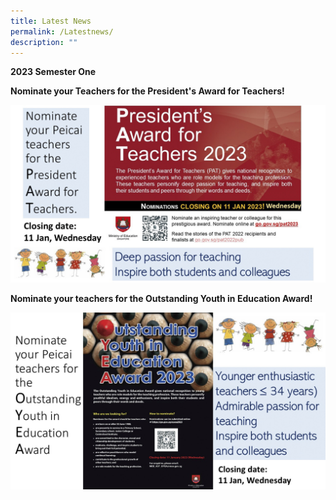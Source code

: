 ```yaml
---
title: Latest News
permalink: /Latestnews/
description: ""
---
```





**2023 Semester One**

<B>Nominate your Teachers for the President's Award for Teachers! </B>

![](/images/Slide1%20copy.jpg)

<B>Nominate your teachers for the Outstanding Youth in Education Award! </B>

![](/images/Slide2%20copy.jpg)